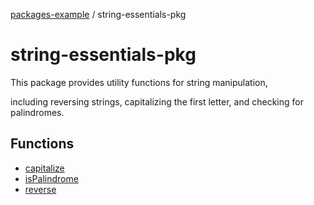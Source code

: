 [packages-example](../packages.md) / string-essentials-pkg

# string-essentials-pkg

This package provides utility functions for string manipulation,

including reversing strings, capitalizing the first letter, and checking for palindromes.

## Functions

- [capitalize](functions/capitalize.md)
- [isPalindrome](functions/isPalindrome.md)
- [reverse](functions/reverse.md)
